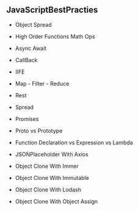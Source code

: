 
 

## JavaScriptBestPracties

 - Object Spread

 

 - High Order Functions Math Ops
 - Async Await
 - CallBack
 - IIFE
 - Map - Filter - Reduce
 - Rest
 - Spread
 - Promises
 - Proto vs Prototype
 - Function Declaration vs Expression vs Lambda

 

 - JSONPlaceholder With Axios
 - Object Clone With Immer

 

 - Object Clone With Immutable
 - Object Clone With Lodash

 

 - Object Clone With Object Assign
